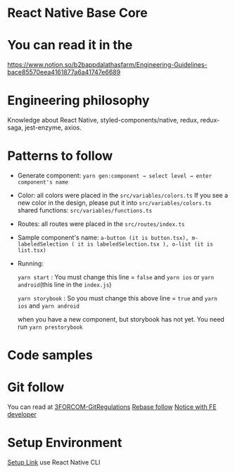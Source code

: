 # React Native Base Core

# You can read it in the

https://www.notion.so/b2bappdalathasfarm/Engineering-Guidelines-bace85570eea4161877a6a41747e6689

# Engineering philosophy

Knowledge about React Native, styled-components/native, redux, redux-saga,
jest-enzyme, axios.

# Patterns to follow

- Generate component: `yarn gen:component → select level → enter component's name`

- Color: all colors were placed in the `src/variables/colors.ts` If you see a new color in the design, please put it into `src/variables/colors.ts`
  shared functions: `src/variables/functions.ts`


- Routes: all routes were placed in the `src/routes/index.ts`

- Sample component's name:
  `a-button (it is button.tsx), m-labeledSelection ( it is labeledSelection.tsx ), o-list (it is list.tsx)`

- Running:

  `yarn start` : You must change this line = `false` and `yarn ios` or `yarn android`(this line in the `index.js`)

  `yarn storybook` : So you must change this above line = `true` and `yarn ios` and `yarn android`

  when you have a new component, but storybook has not yet. You need run
  `yarn prestorybook`

# Code samples

# Git follow
You can read at [3FORCOM-GitRegulations](https://confluence.3forcom.com/pages/viewpage.action?pageId=26280604&src=contextnavpagetreemode)
[Rebase follow](https://confluence.3forcom.com/pages/viewpage.action?pageId=26280603&src=contextnavpagetreemode)
[Notice with FE developer](https://confluence.3forcom.com/pages/viewpage.action?pageId=26280543&src=contextnavpagetreemode)

# Setup Environment
[Setup Link](https://reactnative.dev/docs/environment-setup) use React Native CLI

